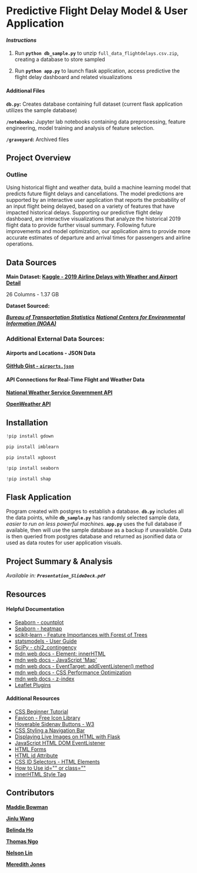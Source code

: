 # Predictive Flight Delay Model & User Application

#### *Instructions*
1. Run **`python db_sample.py`** to unzip `full_data_flightdelays.csv.zip`, creating a database to store sampled

3. Run **`python app.py`** to launch flask application, access predictive the flight delay dashboard and related visualizations


#### Additional Files
**`db.py`:** Creates database containing full dataset (current flask application utilizes the sample database)

**`/notebooks`:** Jupyter lab notebooks containing data preprocessing, feature engineering, model training and analysis of feature selection.

**`/graveyard`:** Archived files


## Project Overview
### Outline 
Using historical flight and weather data, build a machine learning model that predicts future flight delays and cancellations. The model predictions are supported by an interactive user application that reports the probability of an input flight being delayed, based on a variety of features that have impacted historical delays. Supporting our predictive flight delay dashboard, are interactive visualizations that analyze the historical 2019 flight data to provide further visual summary. Following future improvements and model optimization, our application aims to provide more accurate estimates of departure and arrival times for passengers and airline operations. 

## Data Sources
**Main Dataset: [Kaggle - 2019 Airline Delays with Weather and Airport Detail](https://www.kaggle.com/datasets/threnjen/2019-airline-delays-and-cancellations)**

26 Columns - 1.37 GB

**Dataset Sourced:** 

***[Bureau of Transportation Statistics](https://www.transtats.bts.gov/databases.asp?Z1qr_VQ=E&Z1qr_Qr5p=N8vn6v10&f7owrp6_VQF=D)***
***[National Centers for Environmental Information (NOAA)](https://www.ncdc.noaa.gov/cdo-web/datasets)***


### Additional External Data Sources:

#### **Airports and Locations - JSON Data**

**[GitHub Gist - `airports.json`](https://gist.github.com/tdreyno/4278655)**


#### **API Connections for Real-Time Flight and Weather Data**

**[National Weather Service Government API](https://weather-gov.github.io/api/general-faqs)**

**[OpenWeather API](https://openweathermap.org/api)**

## Installation
```python  
!pip install gdown
```

```python  
pip install imblearn
```
```python  
pip install xgboost
```
```python  
!pip install seaborn
```
```python  
!pip install shap
```

## Flask Application

Program created with postgres to establish a database. **`db.py`** includes all the data points, while **`db_sample.py`** has randomly selected sample data, *easier to run on less powerful machines.* **`app.py`** uses the full database if available, then will use the sample database as a backup if unavailable. Data is then queried from postgres database and returned as jsonified data or used as data routes for user application visuals.

## Project Summary & Analysis
*Available in: **`Presentation_SlideDeck.pdf`***

## Resources
#### Helpful Documentation
- [Seaborn - countplot](https://seaborn.pydata.org/generated/seaborn.countplot.html)
- [Seaborn - heatmap](https://seaborn.pydata.org/generated/seaborn.heatmap.html)
- [scikit-learn - Feature Importances with Forest of Trees](https://scikit-learn.org/stable/auto_examples/ensemble/plot_forest_importances.html)
- [statsmodels - User Guide](https://www.statsmodels.org/stable/user-guide.html)
- [SciPy - chi2_contingency](https://docs.scipy.org/doc/scipy/reference/generated/scipy.stats.chi2_contingency.html)
- [mdn web docs - Element: innerHTML](https://developer.mozilla.org/en-US/docs/Web/API/Element/innerHTML)
- [mdn web docs - JavaScript 'Map'](https://developer.mozilla.org/en-US/docs/Web/JavaScript/Reference/Global_Objects/Map)
- [mdn web docs - EventTarget: addEventListener() method](https://developer.mozilla.org/en-US/docs/Web/API/EventTarget/)
- [mdn web docs -  CSS Performance Optimization](https://developer.mozilla.org/en-US/docs/Learn/Performance/CSS)
- [mdn web docs -  z-index](https://developer.mozilla.org/en-US/docs/Web/CSS/z-index)
- [Leaflet Plugins](https://leafletjs.com/plugins.html)

#### Additional Resources
- [CSS Beginner Tutorial](https://www.htmldog.com/guides/css/beginner/)
- [Favicon - Free Icon Library](https://icons8.com/icons)
- [Hoverable Sidenav Buttons - W3](https://www.w3schools.com/howto/howto_css_sidenav_buttons.asp)
- [CSS Styling a Navigation Bar](https://codetheweb.blog/style-a-navigation-bar-css/)
- [Displaying Live Images on HTML with Flask](https://stackoverflow.com/questions/46785507/python-flask-display-image-on-a-html-page)
- [JavaScript HTML DOM EventListener](https://www.w3schools.com/js/js_htmldom_eventlistener.asp)
- [HTML Forms](https://www.w3schools.com/html/html_forms.asp)
- [HTML id Attribute](https://www.w3schools.com/html/html_id.asp)
- [CSS ID Selectors - HTML Elements](https://blog.hubspot.com/website/css-id#:~:text=A%20CSS%20ID%20selector%20uses,to%20the%20element%20in%20brackets.)
- [How to Use id="" or class=""](https://forum.freecodecamp.org/t/how-to-know-when-to-use-id-or-class/506353)
- [innerHTML Style Tag](https://stackoverflow.com/questions/26890675/can-i-add-a-style-tag-to-innerhtml)


## Contributors
**[Maddie Bowman](https://github.com/maddiebowman)**

**[Jinlu Wang](https://github.com/moonsunkey)**

**[Belinda Ho](https://github.com/belindaho2828)**

**[Thomas Ngo](https://github.com/thomasjngo)**

**[Nelson Lin](https://github.com/birdforest)**

**[Meredith Jones](https://github.com/jonesmer)**
